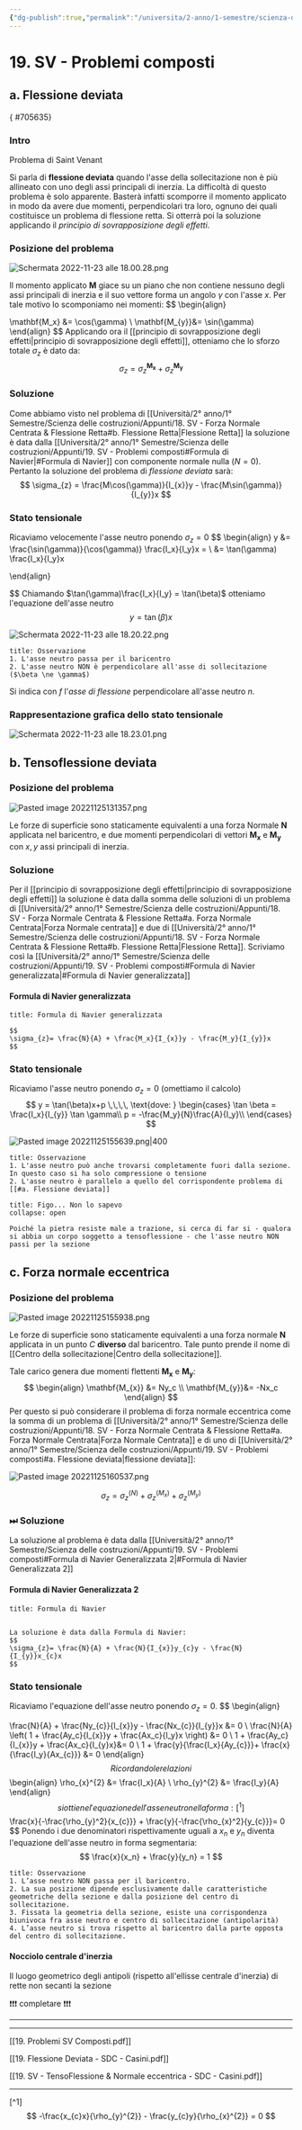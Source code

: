 ```yaml
---
{"dg-publish":true,"permalink":"/universita/2-anno/1-semestre/scienza-delle-costruzioni/appunti/19-sv-problemi-composti/"}
---
```


# 19. SV - Problemi composti
## a. Flessione deviata
{ #705635}


### Intro
Problema di Saint Venant

Si parla di **flessione deviata** quando l'asse della sollecitazione non è più allineato con uno degli assi principali di inerzia. 
La difficoltà di questo problema è solo apparente. Basterà infatti scomporre il momento applicato in modo da avere due momenti, perpendicolari tra loro, ognuno dei quali costituisce un problema di flessione retta. Si otterrà poi la soluzione applicando il *principio di sovrapposizione degli effetti*.

### Posizione del problema

![Schermata 2022-11-23 alle 18.00.28.png](/img/user/Universit%C3%A0/2%C2%B0%20anno/1%C2%B0%20Semestre/Scienza%20delle%20costruzioni/allegati/Schermata%202022-11-23%20alle%2018.00.28.png)

Il momento applicato $\mathbf{M}$ giace su un piano che non contiene nessuno degli assi principali di inerzia e il suo vettore forma un angolo $\gamma$ con l'asse $x$. Per tale motivo lo scomponiamo nei momenti:
$$
\begin{align}

\mathbf{M_x} &= \cos(\gamma) \\
\mathbf{M_{y}}&= \sin(\gamma)
\end{align}
$$
Applicando ora il [[principio di sovrapposizione degli effetti\|principio di sovrapposizione degli effetti]],  otteniamo che lo sforzo totale $\sigma_z$ è dato da:
$$
\sigma_{z}= \sigma_z^{\mathbf{M_{x}}}+ \sigma_z^{\mathbf{M_y}}
$$

### Soluzione
Come abbiamo visto nel problema di [[Università/2° anno/1° Semestre/Scienza delle costruzioni/Appunti/18. SV - Forza Normale Centrata & Flessione Retta#b. Flessione Retta\|Flessione Retta]] la soluzione è data dalla [[Università/2° anno/1° Semestre/Scienza delle costruzioni/Appunti/19. SV - Problemi composti#Formula di Navier\|#Formula di Navier]] con componente normale nulla ($N = 0$). Pertanto la soluzione del problema di *flessione deviata* sarà: 
$$
\sigma_{z} = \frac{M\cos(\gamma)}{I_{x}}y - \frac{M\sin(\gamma)}{I_{y}}x
$$
### Stato tensionale
Ricaviamo velocemente l'asse neutro ponendo $\sigma_{z}= 0$
$$
\begin{align}
y &= \frac{\sin(\gamma)}{\cos(\gamma)} \frac{I_x}{I_y}x = \\
&= \tan(\gamma) \frac{I_x}{I_y}x

\end{align}

$$
Chiamando $\tan(\gamma)\frac{I_x}{I_y} = \tan(\beta)$ otteniamo l'equazione dell'asse neutro
$$
y = \tan(\beta)x
$$

![Schermata 2022-11-23 alle 18.20.22.png](/img/user/Universit%C3%A0/2%C2%B0%20anno/1%C2%B0%20Semestre/Scienza%20delle%20costruzioni/allegati/Schermata%202022-11-23%20alle%2018.20.22.png) 

```ad-warning
title: Osservazione
1. L'asse neutro passa per il baricentro
2. L'asse neutro NON è perpendicolare all'asse di sollecitazione ($\beta \ne \gamma$)
```

Si indica con $f$ l'*asse di flessione* perpendicolare all'asse neutro $n$.

### Rappresentazione grafica dello stato tensionale

![Schermata 2022-11-23 alle 18.23.01.png](/img/user/Universit%C3%A0/2%C2%B0%20anno/1%C2%B0%20Semestre/Scienza%20delle%20costruzioni/allegati/Schermata%202022-11-23%20alle%2018.23.01.png)





## b. Tensoflessione deviata

### Posizione del problema

![Pasted image 20221125131357.png](/img/user/Universit%C3%A0/2%C2%B0%20anno/1%C2%B0%20Semestre/Scienza%20delle%20costruzioni/allegati/Pasted%20image%2020221125131357.png)

Le forze di superficie sono staticamente equivalenti a una forza Normale $\mathbf{N}$ applicata nel baricentro, e due momenti perpendicolari di vettori $\mathbf{M_x}$ e $\mathbf{M_y}$ con $x, y$ assi principali di inerzia.

### Soluzione
Per il [[principio di sovrapposizione degli effetti\|principio di sovrapposizione degli effetti]] la soluzione è data dalla somma delle soluzioni di un problema di [[Università/2° anno/1° Semestre/Scienza delle costruzioni/Appunti/18. SV - Forza Normale Centrata & Flessione Retta#a. Forza Normale Centrata\|Forza Normale centrata]] e due di [[Università/2° anno/1° Semestre/Scienza delle costruzioni/Appunti/18. SV - Forza Normale Centrata & Flessione Retta#b. Flessione Retta\|Flessione Retta]]. Scriviamo così la [[Università/2° anno/1° Semestre/Scienza delle costruzioni/Appunti/19. SV - Problemi composti#Formula di Navier generalizzata\|#Formula di Navier generalizzata]]

#### Formula di Navier generalizzata

```ad-Teo
title: Formula di Navier generalizzata

$$
\sigma_{z}= \frac{N}{A} + \frac{M_x}{I_{x}}y - \frac{M_y}{I_{y}}x
$$

```

### Stato tensionale
Ricaviamo l'asse neutro ponendo $\sigma_{z}= 0$ (omettiamo il calcolo)
$$
y = \tan(\beta)x+p \,\,\,\, \text{dove: } 
\begin{cases} 
  \tan \beta = \frac{I_x}{I_{y}} \tan \gamma\\
  p = -\frac{M_y}{N}\frac{A}{I_y}\\
\end{cases}
$$

![Pasted image 20221125155639.png|400](/img/user/Universit%C3%A0/2%C2%B0%20anno/1%C2%B0%20Semestre/Scienza%20delle%20costruzioni/allegati/Pasted%20image%2020221125155639.png)

```ad-warning
title: Osservazione
1. L'asse neutro può anche trovarsi completamente fuori dalla sezione.
In questo caso si ha solo compressione o tensione
2. L'asse neutro è parallelo a quello del corrispondente problema di [[#a. Flessione deviata]]
```

```ad-info
title: Figo... Non lo sapevo
collapse: open

Poiché la pietra resiste male a trazione, si cerca di far si - qualora si abbia un corpo soggetto a tensoflessione - che l'asse neutro NON passi per la sezione

```

## c. Forza normale eccentrica
### Posizione del problema

![Pasted image 20221125155938.png](/img/user/Universit%C3%A0/2%C2%B0%20anno/1%C2%B0%20Semestre/Scienza%20delle%20costruzioni/allegati/Pasted%20image%2020221125155938.png)

Le forze di superficie sono staticamente equivalenti a una forza normale $\mathbf{N}$ applicata in un punto $C$ **diverso** dal baricentro. Tale punto prende il nome di [[Centro della sollecitazione\|Centro della sollecitazione]].

Tale carico genera due momenti flettenti $\mathbf{M_x}$ e $\mathbf{M_y}$:
$$
\begin{align}
\mathbf{M_{x}} &= Ny_c \\
\mathbf{M_{y}}&= -Nx_c
\end{align}
$$
Per questo si può considerare il problema di forza normale eccentrica come la somma di un problema di [[Università/2° anno/1° Semestre/Scienza delle costruzioni/Appunti/18. SV - Forza Normale Centrata & Flessione Retta#a. Forza Normale Centrata\|Forza Normale Centrata]] e di uno di [[Università/2° anno/1° Semestre/Scienza delle costruzioni/Appunti/19. SV - Problemi composti#a. Flessione deviata\|flessione deviata]]:

![Pasted image 20221125160537.png](/img/user/Universit%C3%A0/2%C2%B0%20anno/1%C2%B0%20Semestre/Scienza%20delle%20costruzioni/allegati/Pasted%20image%2020221125160537.png)

$$
\sigma_{z} = \sigma_z^{({N})} + \sigma_z^{(M_{x})} + \sigma_{z}^{(M_{y})}
$$
### ⏭ Soluzione
La soluzione al problema è data dalla [[Università/2° anno/1° Semestre/Scienza delle costruzioni/Appunti/19. SV - Problemi composti#Formula di Navier Generalizzata 2\|#Formula di Navier Generalizzata 2]]
#### Formula di Navier Generalizzata 2

```ad-Teo
title: Formula di Navier


La soluzione è data dalla Formula di Navier:
$$
\sigma_{z}= \frac{N}{A} + \frac{N}{I_{x}}y_{c}y - \frac{N}{I_{y}}x_{c}x
$$

```

### Stato tensionale
Ricaviamo l'equazione dell'asse neutro ponendo $\sigma_z = 0$.
$$
\begin{align}

\frac{N}{A} + \frac{Ny_{c}}{I_{x}}y - \frac{Nx_{c}}{I_{y}}x &= 0 \\
\frac{N}{A} \left( 1 + \frac{Ay_c}{I_{x}}y + \frac{Ax_c}{I_y}x \right) &= 0 \\
1 + \frac{Ay_c}{I_{x}}y + \frac{Ax_c}{I_{y}x}&= 0 \\
1 + \frac{y}{\frac{I_x}{Ay_{c}}}+ \frac{x}{\frac{I_y}{Ax_{c}}} &= 0
\end{align}
$$
Ricordando le relazioni
$$
\begin{align}
\rho_{x}^{2}  &= \frac{I_x}{A} \\
\rho_{y}^{2}  &= \frac{I_y}{A}
\end{align}
$$
si ottiene l'equazione dell'asse neutro nella forma:[^1]
$$
\frac{x}{-\frac{\rho_{y}^2}{x_{c}}} + \frac{y}{-\frac{\rho_{x}^2}{y_{c}}}= 0
$$ 
Ponendo i due denominatori rispettivamente uguali a $x_n$ e $y_n$ diventa l'equazione dell'asse neutro in forma segmentaria:
$$
\frac{x}{x_n} + \frac{y}{y_n} = 1
$$

```ad-warning
title: Osservazione
1. L’asse neutro NON passa per il baricentro.
2. La sua posizione dipende esclusivamente dalle caratteristiche geometriche della sezione e dalla posizione del centro di sollecitazione.
3. Fissata la geometria della sezione, esiste una corrispondenza biunivoca fra asse neutro e centro di sollecitazione (antipolarità)
4. L’asse neutro si trova rispetto al baricentro dalla parte opposta del centro di sollecitazione.

```


#### Nocciolo centrale d'inerzia
Il luogo geometrico degli antipoli (rispetto all'ellisse centrale d'inerzia) di rette non secanti la sezione

❗️❗️❗️ completare ❗️❗️❗️



___


___

[[19. Problemi SV Composti.pdf]]

[[19. Flessione Deviata - SDC - Casini.pdf]]

[[19. SV - TensoFlessione & Normale eccentrica - SDC - Casini.pdf]]

___
[^1] 
$$
-\frac{x_{c}x}{\rho_{y}^{2}} - \frac{y_{c}y}{\rho_{x}^{2}} = 0
$$


